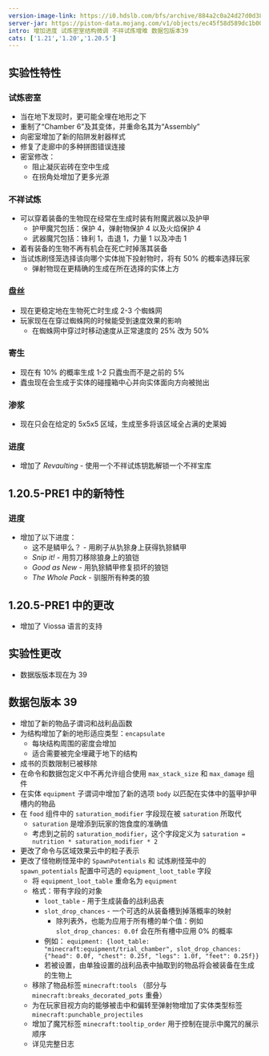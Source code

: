 ```yaml
---
version-image-link: https://i0.hdslb.com/bfs/archive/884a2c0a24d27d0d38baba1ab1b9e46927c56e47.png
server-jar: https://piston-data.mojang.com/v1/objects/ec45f58d589dc1b00b25c6798dd10d2af70867e5/server.jar
intro: 增加进度 试炼密室结构微调 不祥试炼增难 数据包版本39
cats: ['1.21','1.20','1.20.5']
---
```

## 实验性特性
### 试炼密室
* 当在地下发现时，更可能全埋在地形之下
* 重制了“Chamber 6”及其变体，并重命名其为“Assembly”
* 向密室增加了新的陷阱发射器样式
* 修复了走廊中的多种拼图错误连接
* 密室修改：
    * 阻止凝灰岩砖在空中生成
    * 在拐角处增加了更多光源

### 不祥试炼
* 可以穿着装备的生物现在经常在生成时装有附魔武器以及护甲
    * 护甲魔咒包括：保护 4，弹射物保护 4 以及火焰保护 4
    * 武器魔咒包括：锋利 1，击退 1，力量 1 以及冲击 1
* 着有装备的生物不再有机会在死亡时掉落其装备
* 当试炼刷怪笼选择该向哪个实体抛下投射物时，将有 50% 的概率选择玩家
    * 弹射物现在更精确的生成在所在选择的实体上方

### 盘丝
* 现在更稳定地在生物死亡时生成 2-3 个蜘蛛网
* 玩家现在在穿过蜘蛛网的时候能受到速度效果的影响
    * 在蜘蛛网中穿过时移动速度从正常速度的 25% 改为 50%

### 寄生
* 现在有 10% 的概率生成 1-2 只蠹虫而不是之前的 5%
* 蠹虫现在会生成于实体的碰撞箱中心并向实体面向方向被抛出

### 渗浆
* 现在只会在给定的 5x5x5 区域，生成至多将该区域全占满的史莱姆

### 进度
* 增加了 *Revaulting* - 使用一个不祥试炼钥匙解锁一个不祥宝库

## 1.20.5-PRE1 中的新特性
### 进度
* 增加了以下进度：
    * 这不是鳞甲么？ - 用刷子从犰狳身上获得犰狳鳞甲
    * *Snip it!* - 用剪刀移除狼身上的狼铠
    * *Good as New* - 用犰狳鳞甲修复损坏的狼铠
    * *The Whole Pack* - 驯服所有种类的狼

## 1.20.5-PRE1 中的更改
* 增加了 Viossa 语言的支持

## 实验性更改
* 数据版版本现在为 39

## 数据包版本 39
* 增加了新的物品子谓词和战利品函数
* 为结构增加了新的地形适应类型：`encapsulate`
    * 每块结构周围的密度会增加
    * 适合需要被完全埋藏于地下的结构
* 成书的页数限制已被移除
* 在命令和数据包定义中不再允许组合使用 `max_stack_size` 和 `max_damage` 组件
* 在实体 `equipment` 子谓词中增加了新的选项 `body` 以匹配在实体中的盔甲护甲槽内的物品
* 在 `food` 组件中的 `saturation_modifier` 字段现在被 `saturation` 所取代
    * `saturation` 是增添到玩家的饱食度的准确值
    * 考虑到之前的 `saturation_modifier`，这个字段定义为 `saturation = nutrition * saturation_modifier * 2`
* 更改了命令与区域效果云中的粒子表示
* 更改了怪物刷怪笼中的 `SpawnPotentials` 和 试炼刷怪笼中的 `spawn_potentials` 配置中可选的 `equipment_loot_table` 字段
    * 将 `equipment_loot_table` 重命名为 `equipment`
    * 格式：带有字段的对象
        * `loot_table` - 用于生成装备的战利品表
        * `slot_drop_chances` - 一个可选的从装备槽到掉落概率的映射
            * 除列表外，也能为应用于所有槽的单个值：例如 `slot_drop_chances: 0.0f` 会在所有槽中应用 0% 的概率
        * 例如： `equipment: {loot_table: "minecraft:equipment/trial_chamber", slot_drop_chances: {"head": 0.0f, "chest": 0.25f, "legs": 1.0f, "feet": 0.25f}}`
        * 若被设置，由单独设置的战利品表中抽取到的物品将会被装备在生成的生物上
    * 移除了物品标签 `minecraft:tools` （部分与 `minecraft:breaks_decorated_pots` 重叠）
    * 为在玩家目视方向的能够被击中和偏转至弹射物增加了实体类型标签 `minecraft:punchable_projectiles`
    * 增加了魔咒标签 `minecraft:tooltip_order` 用于控制在提示中魔咒的展示顺序
    * 详见完整日志
